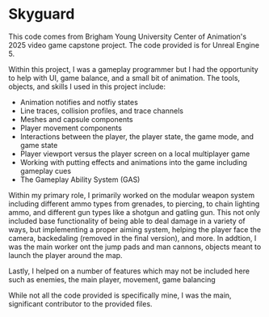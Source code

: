 # Skyguard

This code comes from Brigham Young University Center of Animation's 2025 video game capstone project. The code provided is for Unreal Engine 5.

Within this project, I was a gameplay programmer but I had the opportunity to help with UI, game balance, and a small bit of animation. The tools, objects, and skills I used in this project include:
- Animation notifies and notfiy states
- Line traces, collision profiles, and trace channels
- Meshes and capsule components
- Player movement components
- Interactions between the player, the player state, the game mode, and game state
- Player viewport versus the player screen on a local multiplayer game
- Working with putting effects and animations into the game including gameplay cues
- The Gameplay Ability System (GAS)

Within my primary role, I primarily worked on the modular weapon system including different ammo types from grenades, to piercing, to chain lighting ammo, and different gun types like a shotgun and gatling gun. This not only included base functionality of being able to deal damage in a variety of ways, but implementing a proper aiming system, helping the player face the camera, backedaling (removed in the final version), and more. In addtion, I was the main worker ont the jump pads and man cannons, objects meant to launch the player around the map.

Lastly, I helped on a number of features which may not be included here such as enemies, the main player, movement, game balancing

While not all the code provided is specifically mine, I was the main, significant contributor to the provided files.
